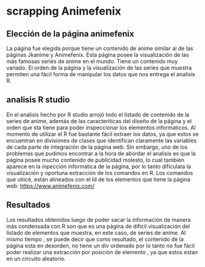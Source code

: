 # scrapping Animefenix
## Elección de la página animefenix
La página fue elegida porque tiene un contenido de anime similar al de las páginas Jkanime y Animefenix.  Esta página posee la visualización de las más famosas series de anime en el mundo. Tiene un contenido muy variado. El orden de la página y la visualización de las series que muestra permiten una fácil forma de manipular los datos que nos entrega el analisis R.
## analisis R studio
En el analisis hecho por R studio arrojó todo el listado de contenido de la series de anime, además de las caracteriticas del diseño de la página y el orden que sta tiene para poder inspeccionar los elementos informaticos. Al momento de utilizar el R fue bastante fácil extraer los datos, ya que estos se encuentran en divisiones de clases que identifican claramente las variables de cada parte de integración de la página web. Sin embargo, uno de los problemas que pudimos encontrar a la hora de abordar el analisis es que la página posee mucho contenido de publicidad molesto, lo cual también aparece en la inpección informatica de la página, por lo tanto dificulata la visualización y oportuna extracción de los comandos en R. Los comandos que utiicé, están alineados con el Id de los elementos que tiene la página web: https://www.animefenix.com/
## Resultados
Los resultados obtenidos luego de poder sacar la información de manera más condensada con R son que es una página de dificil visualización del listado de elementos que muestra, en este caso, de series de anime. Al mismo tiempo , se puede decir que como resultado, el contenido de la página esta en desorden, no tiene un div ordenado por lo tanto no fue fácil poder realizar una extracción por posición de elemento , ya que estos estan en un circuito aleatorio.
